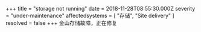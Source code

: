 +++
title = "storage not running"
date = 2018-11-28T08:55:30.000Z
severity = "under-maintenance"
affectedsystems = [
  "存储",
  "Site delivery"
]
resolved = false
+++
金山存储故障，正在修复